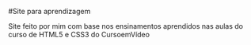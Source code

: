 #Site para aprendizagem

Site feito por mim com base nos ensinamentos aprendidos nas aulas do curso de HTML5 e CSS3 do CursoemVídeo
